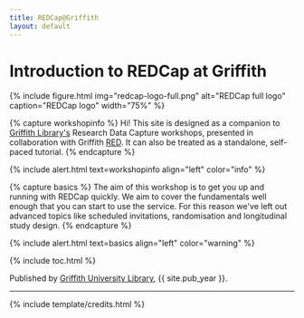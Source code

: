 ```yaml
---
title: REDCap@Griffith
layout: default
---
```


# Introduction to REDCap at Griffith

{% include figure.html img="redcap-logo-full.png" alt="REDCap full logo" caption="REDCap logo" width="75%" %}

{% capture workshopinfo %}
Hi! This site is designed as a companion to [Griffith Library's](https://www.griffith.edu.au/library) Research Data Capture workshops, presented in collaboration with Griffith [RED](https://www.griffith.edu.au/research/research-services/researcher-education-development). It can also be treated as a standalone, self-paced tutorial.
{% endcapture %}

{% include alert.html text=workshopinfo align="left" color="info" %}

{% capture basics %}
The aim of this workshop is to get you up and running with REDCap quickly. We aim to cover the fundamentals well enough that you can start to use the service. For this reason we've left out advanced topics like scheduled invitations, randomisation and longitudinal study design.
{% endcapture %}

{% include alert.html text=basics align="left" color="warning" %}

{% include toc.html %}

Published by [Griffith University Library](http://www.griffith.edu.au/library/), {{ site.pub_year }}.

------

{% include template/credits.html %}
